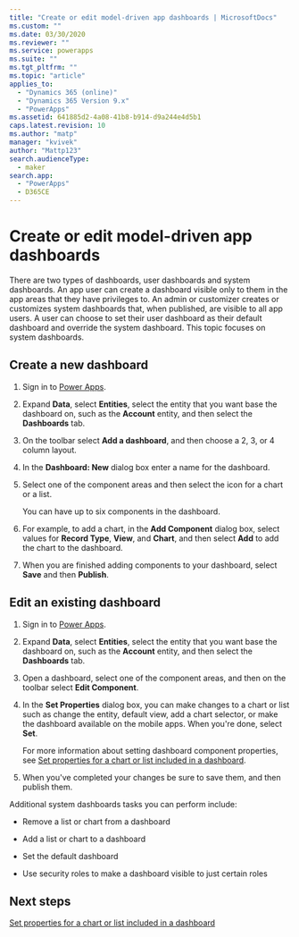 ```yaml
---
title: "Create or edit model-driven app dashboards | MicrosoftDocs"
ms.custom: ""
ms.date: 03/30/2020
ms.reviewer: ""
ms.service: powerapps
ms.suite: ""
ms.tgt_pltfrm: ""
ms.topic: "article"
applies_to: 
  - "Dynamics 365 (online)"
  - "Dynamics 365 Version 9.x"
  - "PowerApps"
ms.assetid: 641885d2-4a08-41b8-b914-d9a244e4d5b1
caps.latest.revision: 10
ms.author: "matp"
manager: "kvivek"
author: "Mattp123"
search.audienceType: 
  - maker
search.app: 
  - "PowerApps"
  - D365CE
---
```

# Create or edit model-driven app dashboards

There are two types of dashboards, user dashboards and system dashboards. An app user can create a dashboard visible only to them in the app areas that they have privileges to. An admin or customizer creates or customizes system dashboards that, when published, are visible to all app users. A user can choose to set their user dashboard as their default dashboard and override the system dashboard. This topic focuses on system dashboards.  
  
<a name="BKMK_createdashboard"></a>   
## Create a new dashboard  
  
1.  Sign in to [Power Apps](https://make.powerapps.com/?utm_source=padocs&utm_medium=linkinadoc&utm_campaign=referralsfromdoc).

2. Expand **Data**, select **Entities**, select the entity that you want base the dashboard on, such as the **Account** entity, and then select the **Dashboards** tab. 

3. On the toolbar select **Add a dashboard**, and then choose a 2, 3, or 4 column layout.  
  
4.  In the **Dashboard: New** dialog box enter a name for the dashboard.  
  
5.  Select one of the component areas and then select the icon for a chart or a list.  
  
     You can have up to six components in the dashboard.  
  
6.  For example, to add a chart, in the **Add Component** dialog box, select values for **Record Type**, **View**, and **Chart**, and then select **Add** to add the chart to the dashboard.  
  
7.  When you are finished adding components to your dashboard, select **Save** and then **Publish**.  
  
<a name="BKMK_editdashboard"></a>   
## Edit an existing dashboard  
  
1. Sign in to [Power Apps](https://make.powerapps.com/?utm_source=padocs&utm_medium=linkinadoc&utm_campaign=referralsfromdoc).

2. Expand **Data**, select **Entities**, select the entity that you want base the dashboard on, such as the **Account** entity, and then select the **Dashboards** tab.  

3. Open a dashboard, select one of the component areas, and then on the toolbar select **Edit Component**.  
  
4.  In the **Set Properties** dialog box, you can make changes to a chart or list such as change the entity, default view, add a chart selector, or make the dashboard available on the mobile apps. When you're done, select **Set**.  
  
     For more information about setting dashboard component properties, see [Set properties for a chart or list included in a dashboard](set-properties-chart-list-included-dashboard.md).  
  
4.  When you've completed your changes be sure to save them, and then publish them.  
  
Additional system dashboards tasks you can perform include:  
  
-   Remove a list or chart from a dashboard  

-   Add a list or chart to a dashboard  

-   Set the default dashboard  

-   Use security roles to make a dashboard visible to just certain roles    

## Next steps  
[Set properties for a chart or list included in a dashboard](set-properties-chart-list-included-dashboard.md)
